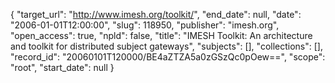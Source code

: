 {
  "target_url": "http://www.imesh.org/toolkit/", 
  "end_date": null, 
  "date": "2006-01-01T12:00:00", 
  "slug": 118950, 
  "publisher": "imesh.org", 
  "open_access": true, 
  "npld": false, 
  "title": "IMESH Toolkit: An architecture and toolkit for distributed subject gateways", 
  "subjects": [], 
  "collections": [], 
  "record_id": "20060101T120000/BE4aZTZA5a0zGSzQc0pOew==", 
  "scope": "root", 
  "start_date": null
}

